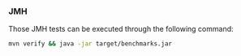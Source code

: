 ### JMH

Those JMH tests can be executed through the following command:

``` sh
mvn verify && java -jar target/benchmarks.jar
```
